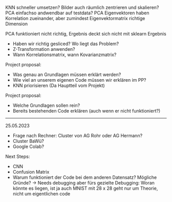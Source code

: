 
KNN schneller umsetzen?
Bilder auch räumlich zentrieren und skalieren?
PCA einfachso andwendbar auf testdata?
PCA Eigenvektoren haben Korrelation zueinander, aber zumindest Eigenvektormatrix richtige Dimension

PCA funktioniert nicht richtig, Ergebnis deckt sich nicht mit sklearn Ergebnis
- Haben wir richtig gesliced? Wo liegt das Problem?
- Z-Transformation anwenden? 
- Wann Korrelationsmatrix, wann Kovarianzmatrix?

Project proposal: 
- Was genau an Grundlagen müssen erklärt werden?
- Wie viel an unserem eigenen Code müssen wir erklären im PP?
- KNN priorisieren (Da Hauptteil vom Projekt) 


Project proposal: 
- Welche Grundlagen sollen rein?
- Bereits bestehenden Code erklären (auch wenn er nicht funktioniert?)

--- 
25.05.2023
- Frage nach Rechner: Cluster von AG Rohr oder AG Hermann? 
- Cluster BaWü? 
- Google Colab?

Next Steps: 
- CNN 
- Confusion Matrix
- Warum funktioniert der Code bei dem anderen Datensatz? Mögliche Gründe? 
-> Needs debugging aber fürs gezielte Debugging: Woran könnte es liegen, ist ja auch MNIST mit 28 x 28
    geht nur um Theorie, nicht um eigentlichen code
